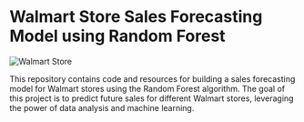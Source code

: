 # Walmart Store Sales Forecasting Model using Random Forest

![Walmart Store](walmart_store_image.jpg)

This repository contains code and resources for building a sales forecasting model for Walmart stores using the Random Forest algorithm. The goal of this project is to predict future sales for different Walmart stores, leveraging the power of data analysis and machine learning.

